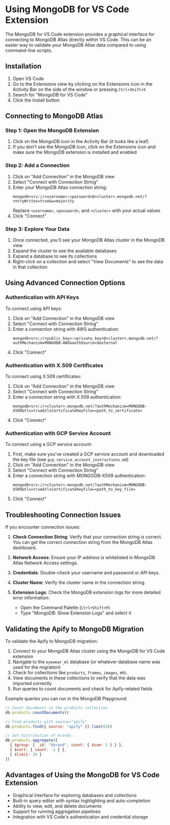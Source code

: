 # Using MongoDB for VS Code Extension

The MongoDB for VS Code extension provides a graphical interface for connecting to MongoDB Atlas directly within VS Code. This can be an easier way to validate your MongoDB Atlas data compared to using command-line scripts.

## Installation

1. Open VS Code
2. Go to the Extensions view by clicking on the Extensions icon in the Activity Bar on the side of the window or pressing `Ctrl+Shift+X`
3. Search for "MongoDB for VS Code"
4. Click the Install button

## Connecting to MongoDB Atlas

### Step 1: Open the MongoDB Extension

1. Click on the MongoDB icon in the Activity Bar (it looks like a leaf)
2. If you don't see the MongoDB icon, click on the Extensions icon and make sure the MongoDB extension is installed and enabled

### Step 2: Add a Connection

1. Click on "Add Connection" in the MongoDB view
2. Select "Connect with Connection String"
3. Enter your MongoDB Atlas connection string:
   ```
   mongodb+srv://<username>:<password>@<cluster>.mongodb.net/?retryWrites=true&w=majority
   ```
   Replace `<username>`, `<password>`, and `<cluster>` with your actual values
4. Click "Connect"

### Step 3: Explore Your Data

1. Once connected, you'll see your MongoDB Atlas cluster in the MongoDB view
2. Expand the cluster to see the available databases
3. Expand a database to see its collections
4. Right-click on a collection and select "View Documents" to see the data in that collection

## Using Advanced Connection Options

### Authentication with API Keys

To connect using API keys:

1. Click on "Add Connection" in the MongoDB view
2. Select "Connect with Connection String"
3. Enter a connection string with AWS authentication:
   ```
   mongodb+srv://<public_key>:<private_key>@<cluster>.mongodb.net/?authMechanism=MONGODB-AWS&authSource=$external
   ```
4. Click "Connect"

### Authentication with X.509 Certificates

To connect using X.509 certificates:

1. Click on "Add Connection" in the MongoDB view
2. Select "Connect with Connection String"
3. Enter a connection string with X.509 authentication:
   ```
   mongodb+srv://<cluster>.mongodb.net/?authMechanism=MONGODB-X509&tls=true&tlsCertificateKeyFile=<path_to_certificate>
   ```
4. Click "Connect"

### Authentication with GCP Service Account

To connect using a GCP service account:

1. First, make sure you've created a GCP service account and downloaded the key file (see `gcp_service_account_instructions.md`)
2. Click on "Add Connection" in the MongoDB view
3. Select "Connect with Connection String"
4. Enter a connection string with MONGODB-X509 authentication:
   ```
   mongodb+srv://<cluster>.mongodb.net/?authMechanism=MONGODB-X509&tls=true&tlsCertificateKeyFile=<path_to_key_file>
   ```
5. Click "Connect"

## Troubleshooting Connection Issues

If you encounter connection issues:

1. **Check Connection String**: Verify that your connection string is correct. You can get the correct connection string from the MongoDB Atlas dashboard.

2. **Network Access**: Ensure your IP address is whitelisted in MongoDB Atlas Network Access settings.

3. **Credentials**: Double-check your username and password or API keys.

4. **Cluster Name**: Verify the cluster name in the connection string.

5. **Extension Logs**: Check the MongoDB extension logs for more detailed error information:
   - Open the Command Palette (`Ctrl+Shift+P`)
   - Type "MongoDB: Show Extension Logs" and select it

## Validating the Apify to MongoDB Migration

To validate the Apify to MongoDB migration:

1. Connect to your MongoDB Atlas cluster using the MongoDB for VS Code extension
2. Navigate to the `eyewear_ml` database (or whatever database name was used for the migration)
3. Check for collections like `products`, `frames`, `images`, etc.
4. View documents in these collections to verify that the data was imported correctly
5. Run queries to count documents and check for Apify-related fields

Example queries you can run in the MongoDB Playground:

```javascript
// Count documents in the products collection
db.products.countDocuments()

// Find products with source="apify"
db.products.find({ source: "apify" }).limit(10)

// Get distribution of brands
db.products.aggregate([
  { $group: { _id: "$brand", count: { $sum: 1 } } },
  { $sort: { count: -1 } },
  { $limit: 10 }
])
```

## Advantages of Using the MongoDB for VS Code Extension

- Graphical interface for exploring databases and collections
- Built-in query editor with syntax highlighting and auto-completion
- Ability to view, edit, and delete documents
- Support for running aggregation pipelines
- Integration with VS Code's authentication and credential storage